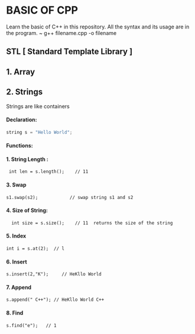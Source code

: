 # BASIC OF CPP

Learn the basic of C++ in this repository.
All the syntax and its usage are in the program.
~ g++ filename.cpp -o filename

## STL [ Standard Template Library ]
## 1. Array

## 2. Strings
  Strings are like containers
  #### Declaration:
   ```c++
   string s = "Hello World";
   ```
  #### Functions:
  #### 1. String Length :        
  ```  int len = s.length();    // 11  ```
  #### 3. Swap                   
  ``` s1.swap(s2);            // swap string s1 and s2    ```
  #### 4. Size of String:         
  ```  int size = s.size();    // 11  returns the size of the string```
  #### 5. Index
  ```int i = s.at(2);  // l```
  #### 6. Insert
  ```s.insert(2,"K");     // HeKllo World```
  #### 7. Append
 ```s.append(" C++"); // HeKllo World C++ ```
 #### 8. Find
 ```s.find("e");   // 1```
 
